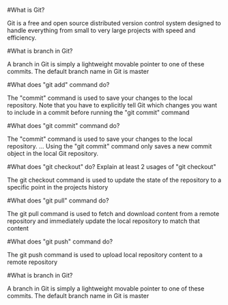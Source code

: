 #What is Git?

Git is a free and open source distributed version control system designed to handle everything from small to very large projects with speed and efficiency.

#What is branch in Git?

A branch in Git is simply a lightweight movable pointer to one of these commits. The default branch name in Git is master

#What does "git add" command do?

The "commit" command is used to save your changes to the local repository. Note that you have to explicitly tell Git which changes you want to include in a commit before running the "git commit" command

#What does "git commit" command do?

The "commit" command is used to save your changes to the local repository. ... Using the "git commit" command only saves a new commit object in the local Git repository.

#What does "git checkout" do? Explain at least 2 usages of "git checkout"

The git checkout command is used to update the state of the repository to a specific point in the projects history

#What does "git pull" command do?

The git pull command is used to fetch and download content from a remote repository and immediately update the local repository to match that content

#What does "git push" command do?

The git push command is used to upload local repository content to a remote repository

#What is branch in Git?

A branch in Git is simply a lightweight movable pointer to one of these commits. The default branch name in Git is master